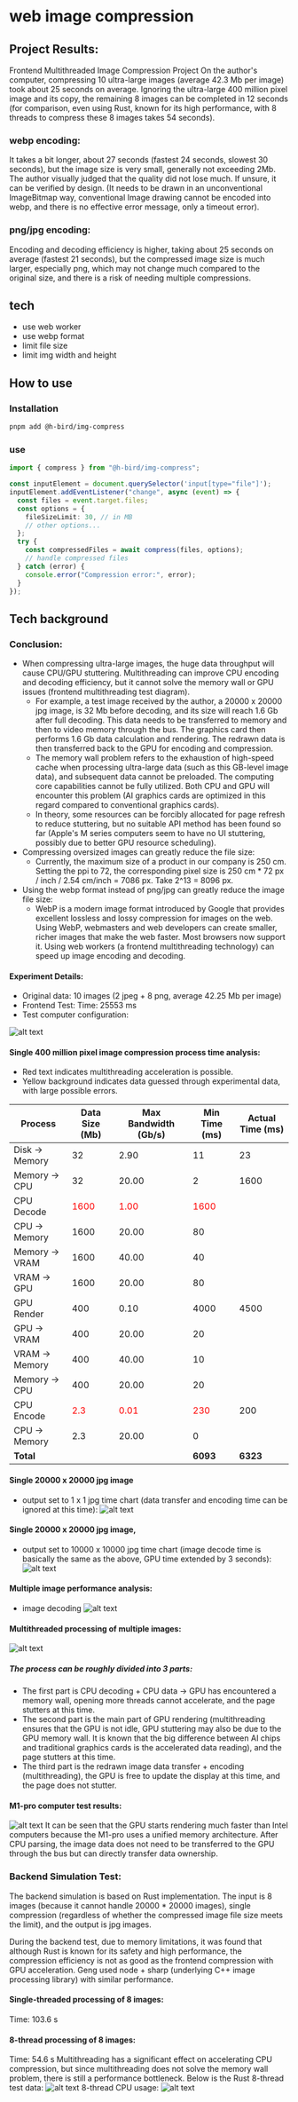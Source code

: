 # web image compression

## Project Results:

Frontend Multithreaded Image Compression Project On the author's computer, compressing 10 ultra-large images (average 42.3 Mb per image) took about 25 seconds on average. Ignoring the ultra-large 400 million pixel image and its copy, the remaining 8 images can be completed in 12 seconds (for comparison, even using Rust, known for its high performance, with 8 threads to compress these 8 images takes 54 seconds).

### webp encoding:

It takes a bit longer, about 27 seconds (fastest 24 seconds, slowest 30 seconds), but the image size is very small, generally not exceeding 2Mb. The author visually judged that the quality did not lose much. If unsure, it can be verified by design. (It needs to be drawn in an unconventional ImageBitmap way, conventional Image drawing cannot be encoded into webp, and there is no effective error message, only a timeout error).

### png/jpg encoding:

Encoding and decoding efficiency is higher, taking about 25 seconds on average (fastest 21 seconds), but the compressed image size is much larger, especially png, which may not change much compared to the original size, and there is a risk of needing multiple compressions.

## tech

- use web worker
- use webp format
- limit file size
- limit img width and height

## How to use

### Installation

```sh
pnpm add @h-bird/img-compress
```

### use

```ts
import { compress } from "@h-bird/img-compress";

const inputElement = document.querySelector('input[type="file"]');
inputElement.addEventListener("change", async (event) => {
  const files = event.target.files;
  const options = {
    fileSizeLimit: 30, // in MB
    // other options...
  };
  try {
    const compressedFiles = await compress(files, options);
    // handle compressed files
  } catch (error) {
    console.error("Compression error:", error);
  }
});
```

## Tech background

### Conclusion:

- When compressing ultra-large images, the huge data throughput will cause CPU/GPU stuttering. Multithreading can improve CPU encoding and decoding efficiency, but it cannot solve the memory wall or GPU issues (frontend multithreading test diagram).
  - For example, a test image received by the author, a 20000 x 20000 jpg image, is 32 Mb before decoding, and its size will reach 1.6 Gb after full decoding. This data needs to be transferred to memory and then to video memory through the bus. The graphics card then performs 1.6 Gb data calculation and rendering. The redrawn data is then transferred back to the GPU for encoding and compression.
  - The memory wall problem refers to the exhaustion of high-speed cache when processing ultra-large data (such as this GB-level image data), and subsequent data cannot be preloaded. The computing core capabilities cannot be fully utilized. Both CPU and GPU will encounter this problem (AI graphics cards are optimized in this regard compared to conventional graphics cards).
  - In theory, some resources can be forcibly allocated for page refresh to reduce stuttering, but no suitable API method has been found so far (Apple's M series computers seem to have no UI stuttering, possibly due to better GPU resource scheduling).
- Compressing oversized images can greatly reduce the file size:
  - Currently, the maximum size of a product in our company is 250 cm. Setting the ppi to 72, the corresponding pixel size is 250 cm \* 72 px / inch / 2.54 cm/inch = 7086 px. Take 2^13 = 8096 px.
- Using the webp format instead of png/jpg can greatly reduce the image file size:
  - WebP is a modern image format introduced by Google that provides excellent lossless and lossy compression for images on the web. Using WebP, webmasters and web developers can create smaller, richer images that make the web faster. Most browsers now support it.
    Using web workers (a frontend multithreading technology) can speed up image encoding and decoding.

#### Experiment Details:

- Original data: 10 images (2 jpeg + 8 png, average 42.25 Mb per image)
- Frontend Test: Time: 25553 ms
- Test computer configuration:

![alt text](assets/image.png)

#### Single 400 million pixel image compression process time analysis:

- Red text indicates multithreading acceleration is possible.
- Yellow background indicates data guessed through experimental data, with large possible errors.

| Process        | Data Size (Mb)                       | Max Bandwidth (Gb/s)                 | Min Time (ms)                        | Actual Time (ms) |
| -------------- | ------------------------------------ | ------------------------------------ | ------------------------------------ | ---------------- |
| Disk -> Memory | 32                                   | 2.90                                 | 11                                   | 23               |
| Memory -> CPU  | 32                                   | 20.00                                | 2                                    | 1600             |
| CPU Decode     | <span style="color:red">1600 </span> | <span style="color:red">1.00</span>  | <span style="color:red">1600 </span> |                  |
| CPU -> Memory  | 1600                                 | 20.00                                | 80                                   |                  |
| Memory -> VRAM | 1600                                 | 40.00                                | 40                                   |                  |
| VRAM -> GPU    | 1600                                 | 20.00                                | 80                                   |                  |
| GPU Render     | 400                                  | 0.10                                 | 4000                                 | 4500             |
| GPU -> VRAM    | 400                                  | 20.00                                | 20                                   |                  |
| VRAM -> Memory | 400                                  | 40.00                                | 10                                   |                  |
| Memory -> CPU  | 400                                  | 20.00                                | 20                                   |                  |
| CPU Encode     | <span style="color:red"> 2.3 </span> | <span style="color:red">0.01 </span> | <span style="color:red">230 </span>  | 200              |
| CPU -> Memory  | 2.3                                  | 20.00                                | 0                                    |                  |
| **Total**      |                                      |                                      | **6093**                             | **6323**         |

#### Single 20000 x 20000 jpg image

- output set to 1 x 1 jpg time chart (data transfer and encoding time can be ignored at this time):
  ![alt text](assets/image-4.png)

#### Single 20000 x 20000 jpg image,

- output set to 10000 x 10000 jpg time chart (image decode time is basically the same as the above, GPU time extended by 3 seconds):
  ![alt text](assets/image-5.png)

#### Multiple image performance analysis:

- image decoding
  ![alt text](assets/image-6.png)

#### Multithreaded processing of multiple images:

![alt text](assets/image-7.png)

##### The process can be roughly divided into 3 parts:

- The first part is CPU decoding + CPU data -> GPU has encountered a memory wall, opening more threads cannot accelerate, and the page stutters at this time.
- The second part is the main part of GPU rendering (multithreading ensures that the GPU is not idle, GPU stuttering may also be due to the GPU memory wall. It is known that the big difference between AI chips and traditional graphics cards is the accelerated data reading), and the page stutters at this time.
- The third part is the redrawn image data transfer + encoding (multithreading), the GPU is free to update the display at this time, and the page does not stutter.

#### M1-pro computer test results:

![alt text](assets/image-1.png)
It can be seen that the GPU starts rendering much faster than Intel computers because the M1-pro uses a unified memory architecture. After CPU parsing, the image data does not need to be transferred to the GPU through the bus but can directly transfer data ownership.

### Backend Simulation Test:

The backend simulation is based on Rust implementation. The input is 8 images (because it cannot handle 20000 \* 20000 images), single compression (regardless of whether the compressed image file size meets the limit), and the output is jpg images.

During the backend test, due to memory limitations, it was found that although Rust is known for its safety and high performance, the compression efficiency is not as good as the frontend compression with GPU acceleration. Geng used node + sharp (underlying C++ image processing library) with similar performance.

#### Single-threaded processing of 8 images:

Time: 103.6 s

#### 8-thread processing of 8 images:

Time: 54.6 s
Multithreading has a significant effect on accelerating CPU compression, but since multithreading does not solve the memory wall problem, there is still a performance bottleneck. Below is the
Rust 8-thread test data:
![alt text](assets/image-2.png)
8-thread CPU usage:
![alt text](assets/image-3.png)
